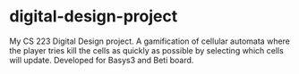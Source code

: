 # digital-design-project
 My CS 223 Digital Design project. A gamification of cellular automata where the player tries kill the cells as quickly as possible by selecting which cells will update. Developed for Basys3 and Beti board.
